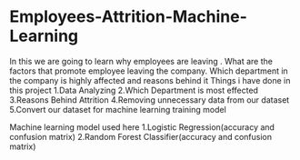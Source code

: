 # Employees-Attrition-Machine-Learning
In this we are going to learn why employees are leaving . What are the factors that promote employee leaving the company. Which department in the company is highly affected and reasons behind it
Things i have done in this project
1.Data Analyzing
2.Which Department is most effected
3.Reasons Behind Attrition
4.Removing unnecessary data from our dataset
5.Convert our dataset for machine learning training model


Machine learning model used here
1.Logistic Regression(accuracy and confusion matrix)
2.Random Forest Classifier(accuracy and confusion matrix)
